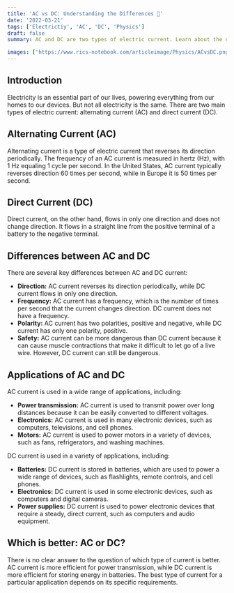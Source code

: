 ```yaml
---
title: 'AC vs DC: Understanding the Differences 🔌'
date: '2022-03-21'
tags: ['Electrictiy', 'AC', 'DC', 'Physics']
draft: false
summary: AC and DC are two types of electric current. Learn about the differences between AC and DC current, including frequency, direction, polarity, and applications.

images: ['https://www.rics-notebook.com/articleimage/Physics/ACvsDC.png']
---
```


## Introduction

Electricity is an essential part of our lives, powering everything from our
homes to our devices. But not all electricity is the same. There are two main
types of electric current: alternating current (AC) and direct current (DC).

## Alternating Current (AC)

Alternating current is a type of electric current that reverses its direction
periodically. The frequency of an AC current is measured in hertz (Hz), with 1
Hz equaling 1 cycle per second. In the United States, AC current typically
reverses direction 60 times per second, while in Europe it is 50 times per
second.

## Direct Current (DC)

Direct current, on the other hand, flows in only one direction and does not
change direction. It flows in a straight line from the positive terminal of a
battery to the negative terminal.

## Differences between AC and DC

There are several key differences between AC and DC current:

- **Direction:** AC current reverses its direction periodically, while DC
  current flows in only one direction.
- **Frequency:** AC current has a frequency, which is the number of times per
  second that the current changes direction. DC current does not have a
  frequency.
- **Polarity:** AC current has two polarities, positive and negative, while DC
  current has only one polarity, positive.
- **Safety:** AC current can be more dangerous than DC current because it can
  cause muscle contractions that make it difficult to let go of a live wire.
  However, DC current can still be dangerous.

## Applications of AC and DC

AC current is used in a wide range of applications, including:

- **Power transmission:** AC current is used to transmit power over long
  distances because it can be easily converted to different voltages.
- **Electronics:** AC current is used in many electronic devices, such as
  computers, televisions, and cell phones.
- **Motors:** AC current is used to power motors in a variety of devices, such
  as fans, refrigerators, and washing machines.

DC current is used in a variety of applications, including:

- **Batteries:** DC current is stored in batteries, which are used to power a
  wide range of devices, such as flashlights, remote controls, and cell phones.
- **Electronics:** DC current is used in some electronic devices, such as
  computers and digital cameras.
- **Power supplies:** DC current is used to power electronic devices that
  require a steady, direct current, such as computers and audio equipment.

## Which is better: AC or DC?

There is no clear answer to the question of which type of current is better. AC
current is more efficient for power transmission, while DC current is more
efficient for storing energy in batteries. The best type of current for a
particular application depends on its specific requirements.

